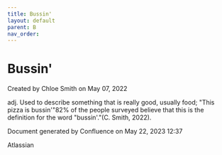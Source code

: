 ```yaml
---
title: Bussin'
layout: default
parent: B
nav_order:
---
```


# Bussin'

Created by  Chloe Smith on May 07, 2022

adj. Used to describe something that is really good, usually food; &quot;This pizza is bussin'&quot;82% of the people surveyed believe that this is the definition for the word &quot;bussin'.&quot;(C. Smith, 2022).

Document generated by Confluence on May 22, 2023 12:37

Atlassian
